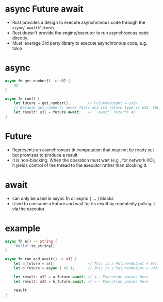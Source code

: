 # async Future await

- Rust provides a design to execute asynchronous code through the `async`/`.await`/`Futures`.
- Rust doesn't provide the engine/executor to run asynchronous code directly.
- Must leverage 3rd party library to execute asynchronous code, e.g. tokio

# async

```rs
async fn get_number() -> u32 {
    42
}

async fn run() {
    let future = get_number();        // Future<Output = u32>
    // Because get_number() never fails and its return type is u32, there’s no need for Result & ?.
    let result: u32 = future.await;   // `.await` returns 42
}
```

# Future

- Represents an asynchronous tk computation that may not be ready yet but promises to produce a result
- It is non-blocking. When the operation must wait (e.g., for network I/O), it yields control of the thread to the executor rather than blocking it.

# await

- can only be used in async fn or async { ... } blocks
- Used to consume a Future and wait for its result by repeatedly polling it via the executor.

# example

```rs
async fn a() -> String {
    "Hello".to_string()
}

async fn run_and_await() -> u32 {
    let a_future = a();               // This is a Future<Output = String>
    let b_future = async { 42 };      // This is a Future<Output = u32>

    let result: u32 = a_future.await; // <-- Execution pauses here
    let result: u32 = b_future.await; // <-- Execution pauses here

    result
}
```

